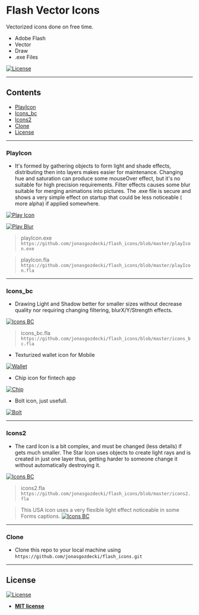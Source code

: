 # Flash Vector Icons
Vectorized icons done on free time.

- Adobe Flash
- Vector
- Draw
- .exe Files

[![License](http://img.shields.io/:license-mit-blue.svg?style=flat-square)](http://badges.mit-license.org)


---

## Contents


- [PlayIcon](#playIcon)
- [Icons_bc](#icons_bc)
- [Icons2](#icons2)
- [Clone](#clone)
- [License](#license)

---

### PlayIcon

- It's formed by gathering objects to form light and shade effects, distributing then into layers makes easier for maintenance.
Changing hue and saturation can produce some mouseOver effect, but it's no suitable for high precision requirements. 
Filter effects causes some blur suitable for merging animations into pictures.
The .exe file is secure and shows a very simple effect on startup that could be less noticeable ( more alpha) if applied somewhere.

[![Play Icon](https://github.com/jonasgozdecki/flash_icons/blob/master/playIcon.png)]()

[![Play Blur](https://github.com/jonasgozdecki/flash_icons/blob/master/play.png)]()

> playIcon.exe
`https://github.com/jonasgozdecki/flash_icons/blob/master/playIcon.exe`

> playIcon.fla
`https://github.com/jonasgozdecki/flash_icons/blob/master/playIcon.fla`

---

### Icons_bc

- Drawing Light and Shadow better for smaller sizes without decrease quality nor requiring changing filtering, blurX/Y/Strength effects. 

[![Icons BC](https://github.com/jonasgozdecki/flash_icons/blob/master/icons_bc.png)]()

> icons_bc.fla
`https://github.com/jonasgozdecki/flash_icons/blob/master/icons_bc.fla`

- Texturized wallet icon for Mobile

[![Wallet](https://github.com/jonasgozdecki/flash_icons/blob/master/icon_wallet.png)]()

- Chip icon for fintech app

[![Chip](https://github.com/jonasgozdecki/flash_icons/blob/master/chip.png)]()

- Bolt icon, just usefull.

[![Bolt](https://github.com/jonasgozdecki/flash_icons/blob/master/bolt.png)]()



---

### Icons2

- The card Icon is a bit complex, and must be changed (less details) if gets much smaller. The Star Icon uses objects to create light rays and is created in just one layer thus, getting harder to someone change it without automatically destroying it.

[![Icons BC](https://github.com/jonasgozdecki/flash_icons/blob/master/icons2.png)]()

> icons2.fla
`https://github.com/jonasgozdecki/flash_icons/blob/master/icons2.fla`


> This USA icon uses a very flexible light effect noticeable in some Forms captions.
[![Icons BC](https://github.com/jonasgozdecki/flash_icons/blob/master/USA.png)]()
---


### Clone

- Clone this repo to your local machine using `https://github.com/jonasgozdecki/flash_icons.git`

---

## License

[![License](http://img.shields.io/:license-mit-blue.svg?style=flat-square)](http://badges.mit-license.org)

- **[MIT license](http://opensource.org/licenses/mit-license.php)**
